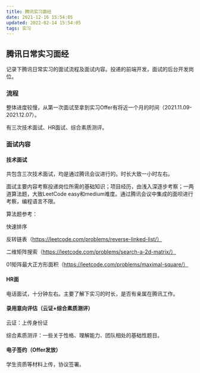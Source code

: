 ```yaml
---
title: 腾讯实习面经
date: 2021-12-16 15:54:05
updated: 2022-02-14 15:54:05
tags: 实习
---
```


## 腾讯日常实习面经

记录下腾讯日常实习的面试流程及面试内容。投递的前端开发，面试的后台开发岗位。

### 流程

整体进度较慢，从第一次面试至拿到实习Offer有将近一个月的时间（2021.11.09-2021.12.07）。

有三次技术面试、HR面试、综合素质测评。

### 面试内容

#### 技术面试

共包含三次技术面试，均是通过腾讯会议进行的。时长大致一小时左右。

面试主要内容考察投递岗位所需的基础知识；项目经历，由浅入深逐步考察；一两道算法题，大致LeetCode easy和medium难度。通过腾讯会议中集成的面呗进行考察，编程语言不限。

算法题参考：

快速排序

反转链表（https://leetcode.com/problems/reverse-linked-list/）

二维矩阵搜索（https://leetcode.com/problems/search-a-2d-matrix/）

01矩阵最大正方形面积（https://leetcode.com/problems/maximal-square/）

#### HR面

电话面试，十分钟左右。主要了解下实习的时长，是否有亲属在腾讯工作。

#### 录用意向评估（云证+综合素质测评）

云证：上传身份证

综合素质测评：一些关于性格、理解能力、团队相处的基础性题目。

#### 电子签约（Offer发放）

学生资质等材料上传，协议签署。